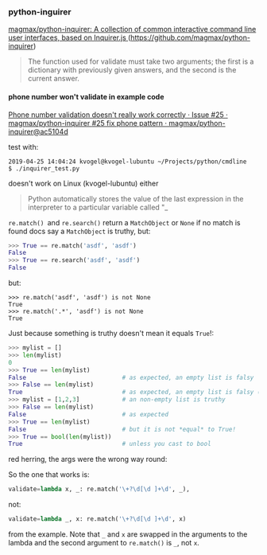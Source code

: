 
### python-inguirer

[magmax/python-inquirer: A collection of common interactive command line user interfaces, based on Inquirer.js ](https://github.com/SBoudrias/Inquirer.js/) (https://github.com/magmax/python-inquirer)

>The function used for validate must take two arguments; the first is a dictionary with previously given answers, and the second is the current answer.

#### phone number won't validate in example code

[Phone number validation doesn't really work correctly · Issue #25 · magmax/python-inquirer ](https://github.com/magmax/python-inquirer/issues/25)
[#25 fix phone pattern · magmax/python-inquirer@ac5104d ](https://github.com/magmax/python-inquirer/commit/ac5104d3f7e2c4e4336b57567811020fe7f859c4)

test with:
```
2019-04-25 14:04:24 kvogel@kvogel-lubuntu ~/Projects/python/cmdline
$ ./inquirer_test.py 
```

doesn't work on Linux (kvogel-lubuntu) either

>Python automatically stores the value of the last expression in the interpreter to a particular variable called "_

`re.match() `and `re.search()` return a `MatchObject` or `None` if no match is found
docs say a `MatchObject` is truthy, but:

```py
>>> True == re.match('asdf', 'asdf')
False
>>> True == re.search('asdf', 'asdf')
False
```

but:

```
>>> re.match('asdf', 'asdf') is not None
True
>>> re.match('.*', 'asdf') is not None
True
```

Just because something is truthy doesn't mean it equals `True`!:

```py
>>> mylist = []
>>> len(mylist)
0
>>> True == len(mylist)
False                           # as expected, an empty list is falsy
>>> False == len(mylist)
True                            # as expected, an empty list is falsy (and also False?)
>>> mylist = [1,2,3]            # an non-empty list is truthy
>>> False == len(mylist)
False                           # as expected
>>> True == len(mylist)   
False                           # but it is not *equal* to True!
>>> True == bool(len(mylist))
True                            # unless you cast to bool
```

red herring, the args were the wrong way round:

So the one that works is:
```python
validate=lambda x, _: re.match('\+?\d[\d ]+\d', _),
```
not:
```python
validate=lambda _, x: re.match('\+?\d[\d ]+\d', x)
```
from the example. Note that  `_` and `x` are swapped in the arguments to the lambda and the second argument to `re.match()` is `_`, not `x`.
